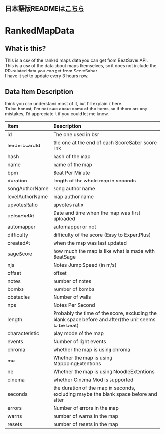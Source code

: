 ## 日本語版READMEは[こちら](README_JP.md)

# RankedMapData

## What is this?
This is a csv of the ranked maps data you can get from BeatSaver API.<br>
This is a csv of the data about maps themselves, so it does not include the PP-related data you can get from ScoreSaber.<br>
I have it set to update every 3 hours now.<br>

## Data Item Description
 think you can understand most of it, but I'll explain it here.<br>
To be honest, I'm not sure about some of the items, so if there are any mistakes, I'd appreciate it if you could let me know.<br>

|Item|Description|
|:---|:---|
|id|The one used in bsr|!
|leaderboardId|the one at the end of each ScoreSaber score link|
|hash|hash of the map|
|name|name of the map|
|bpm|Beat Per Minute|
|duration|length of the whole map in seconds|
|songAuthorName|song author name|
|levelAuthorName|map author name|
|upvotesRatio|upvotes ratio|
|uploadedAt|Date and time when the map was first uploaded|
|automapper|automapper or not|
|difficulty|difficulty of the score (Easy to ExpertPlus)|
|createdAt|when the map was last updated|
|sageScore|how much the map is like what is made with BeatSage|
|njs|Notes Jump Speed (in m/s)|
|offset|offset|
|notes|number of notes|
|bombs|number of bombs|
|obstacles|Number of walls|
|nps|Notes Per Second|
|length|Probably the time of the score, excluding the blank space before and after(the unit seems to be beat)|
|characteristic|play mode of the map|
|events|Number of light events|
|chroma|whether the map is using chroma|
|me|Whether the map is using MapppingExtentions|
|ne|Whether the map is using NoodleExtentions|
|cinema|whether Cinema Mod is supported|
|seconds|the duration of the map in seconds, excluding maybe the blank space before and after|
|errors|Number of errors in the map|
|warns|number of warns in the map|
|resets|number of resets in the map|